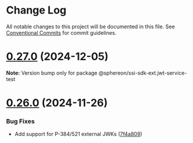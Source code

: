 # Change Log

All notable changes to this project will be documented in this file.
See [Conventional Commits](https://conventionalcommits.org) for commit guidelines.

# [0.27.0](https://github.com/Sphereon-OpenSource/SSI-SDK-crypto-extensions/compare/v0.26.0...v0.27.0) (2024-12-05)

**Note:** Version bump only for package @sphereon/ssi-sdk-ext.jwt-service-test

# [0.26.0](https://github.com/Sphereon-OpenSource/SSI-SDK-crypto-extensions/compare/v0.25.0...v0.26.0) (2024-11-26)

### Bug Fixes

- Add support for P-384/521 external JWKs ([7f4a809](https://github.com/Sphereon-OpenSource/SSI-SDK-crypto-extensions/commit/7f4a8090121ee2aedae64af06ccc42e7b069bd6b))
